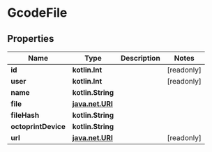 
# GcodeFile

## Properties
Name | Type | Description | Notes
------------ | ------------- | ------------- | -------------
**id** | **kotlin.Int** |  |  [readonly]
**user** | **kotlin.Int** |  |  [readonly]
**name** | **kotlin.String** |  | 
**file** | [**java.net.URI**](java.net.URI.md) |  | 
**fileHash** | **kotlin.String** |  | 
**octoprintDevice** | **kotlin.String** |  | 
**url** | [**java.net.URI**](java.net.URI.md) |  |  [readonly]



